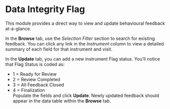 # Data Integrity Flag

This module provides a direct way to view and update behavioural feedback at-a-glance.

In the **Browse** tab, use the *Selection Filter* section to search for existing feedback. You can click any link in the *Instrument* column to view a detailed summary of each field for that instrument and visit.

In the **Update** tab, you can add a new instrument Flag status. 
You'll notice that  Flag Status is coded as: <br>
- 1 = Ready for Review<br>
- 2 = Review Completed<br>
- 3 = All Feedback Closed<br>
- 4 = Finalization<br>
Populate the fields and click **Update**. 
Newly updated feedback should appear in the data table within the **Browse** tab. 
